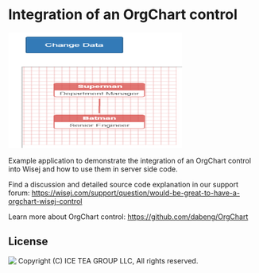 Integration of an OrgChart control
====

<img src="../Support/Images/OrgChart.png" width="350" height="233">

Example application to demonstrate the integration of an OrgChart control into Wisej and how to use them in server side code.

Find a discussion and detailed source code explanation in our support forum: https://wisej.com/support/question/would-be-great-to-have-a-orgchart-wisej-control

Learn more about OrgChart control: https://github.com/dabeng/OrgChart

License
-------
<img src="http://iceteagroup.com/wp-content/uploads/2017/01/Square-64x64-trasp.png" height="20" align="top"> Copyright (C) ICE TEA GROUP LLC, All rights reserved.
